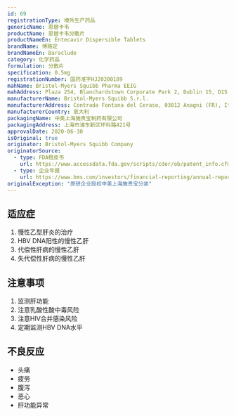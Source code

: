 ```yaml
---
id: 69
registrationType: 境外生产药品
genericName: 恩替卡韦
productName: 恩替卡韦分散片
productNameEn: Entecavir Dispersible Tablets
brandName: 博路定
brandNameEn: Baraclude
category: 化学药品
formulation: 分散片
specification: 0.5mg
registrationNumber: 国药准字HJ20200189
mahName: Bristol-Myers Squibb Pharma EEIG
mahAddress: Plaza 254, Blanchardstown Corporate Park 2, Dublin 15, D15 T867, Ireland
manufacturerName: Bristol-Myers Squibb S.r.l.
manufacturerAddress: Contrada Fontana del Ceraso, 03012 Anagni (FR), Italy
manufacturerCountry: 意大利
packagingName: 中美上海施贵宝制药有限公司
packagingAddress: 上海市浦东新区环科路421号
approvalDate: 2020-06-30
isOriginal: true
originator: Bristol-Myers Squibb Company
originatorSource:
  - type: FDA橙皮书
    url: https://www.accessdata.fda.gov/scripts/cder/ob/patent_info.cfm?Product_No=001&Appl_No=021797
  - type: 企业年报
    url: https://www.bms.com/investors/financial-reporting/annual-reports.html
originalException: "原研企业授权中美上海施贵宝分装"
---
```


## 适应症

1. 慢性乙型肝炎的治疗
2. HBV DNA阳性的慢性乙肝
3. 代偿性肝病的慢性乙肝
4. 失代偿性肝病的慢性乙肝

## 注意事项

1. 监测肝功能
2. 注意乳酸性酸中毒风险
3. 注意HIV合并感染风险
4. 定期监测HBV DNA水平

## 不良反应

- 头痛
- 疲劳
- 腹泻
- 恶心
- 肝功能异常 